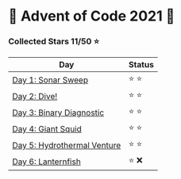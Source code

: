 # 🎄 Advent of Code 2021 🎄

### Collected Stars 11/50 ⭐

| Day                                   | Status |
|---------------------------------------|--------|
| [Day 1: Sonar Sweep](day_01)          | ⭐ ⭐    |
| [Day 2: Dive!](day_02)                | ⭐ ⭐    |
| [Day 3: Binary Diagnostic](day_03)    | ⭐ ⭐    |
| [Day 4: Giant Squid](day_04)          | ⭐ ⭐    |
| [Day 5: Hydrothermal Venture](day_05) | ⭐ ⭐    |
| [Day 6: Lanternfish](day_06)          | ⭐ ❌    |
